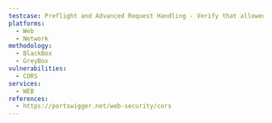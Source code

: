 ```yaml
---
testcase: Preflight and Advanced Request Handling - Verify that allowed methods and headers are strictly controlled and that the server does not unnecessarily expand the CORS policy beyond required functionality. Web (HTTP/HTTPS) service
platforms: 
  - Web
  - Network
methodology: 
  - BlackBox
  - GreyBox
vulnerabilities:
  - CORS
services:
  - WEB
references:
  - https://portswigger.net/web-security/cors
---
```

